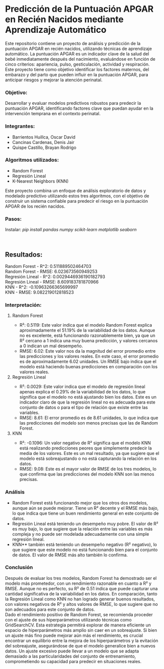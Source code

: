 <h1>Predicción de la Puntuación APGAR en Recién Nacidos mediante Aprendizaje Automático</h1>
<p>
Este repositorio contiene un proyecto de análisis y predicción de la puntuación APGAR en recién nacidos, utilizando técnicas de aprendizaje automático. La puntuación APGAR es un indicador clave de la salud del bebé inmediatamente después del nacimiento, evaluándose en función de cinco criterios: apariencia, pulso, gesticulación, actividad y respiración. Este proyecto tiene como objetivo identificar los factores maternos, del embarazo y del parto que pueden influir en la puntuación APGAR, para anticipar riesgos y mejorar la atención perinatal.
</p>

<h3>Objetivo: </h3>
<p>
Desarrollar y evaluar modelos predictivos robustos para predecir la puntuación APGAR, identificando factores clave que puedan ayudar en la intervención temprana en el contexto perinatal.
</p>
<h3>Integrantes: </h3>
<p>
   <ul>
      <li>Barrientos Huillca, Oscar David</li>
      <li>Cancinas Cardenas, Denis Jair</li>
      <li>Quispe Castillo, Brayan Rodrigo</li>
   </ul>
</p>
<h3>Algoritmos utilizados: </h3>
<p>
   <ul>
      <li>Random Forest</li>
      <li>Regresión Lineal</li>
      <li>K-Nearest Neighbors (KNN)</li>
   </ul>
</p>
<p>
   Este proyecto combina un enfoque de análisis exploratorio de datos y modelado predictivo utilizando estos tres algoritmos, con el objetivo de construir un sistema confiable para predecir el riesgo en la puntuación APGAR de los recién nacidos.
</p>
<h3>Pasos: </h3>
<p>Instalar: <i>pip install pandas numpy scikit-learn matplotlib seaborn</i></p>
<br>
<h2>Resultados:</h2>
<p>
Random Forest - R^2:         0.511889502464703 <br>
Random Forest - RMSE:        6.023673560949253 <br>
Regresión Lineal - R^2:      0.0029446936190182793 <br>
Regresión Lineal - RMSE:     8.609183781870966 <br>
KNN - R^2:                   -0.10963266365699997 <br>
KNN - RMSE:                  9.082219012818523 <br>
</p>
<h3>Interpretación: </h3>
<p>
   <ol>
      <li>Random Forest</li>
         <ul>
            <li>
               R²: 0.5119: Este valor indica que el modelo Random Forest explica aproximadamente el 51.19% de la variabilidad de los datos. Aunque no es excelente, está funcionando razonablemente bien, ya que un R² cercano a 1 indica una muy buena predicción, y valores cercanos a 0 indican un mal desempeño.
            </li>  
            <li>
               RMSE: 6.02: Este valor nos da la magnitud del error promedio entre las predicciones y los valores reales. En este caso, el error promedio es de aproximadamente 6.02 unidades. Un RMSE bajo indica que el modelo está haciendo buenas predicciones en comparación con los valores reales.
            </li>
         </ul>
      <li>Regresión Lineal</li>
         <ul>
            <li>
               R²: 0.0029: Este valor indica que el modelo de regresión lineal apenas explica el 0.29% de la variabilidad de los datos, lo que significa que el modelo no está ajustando bien los datos. Este es un indicador claro de que la regresión lineal no es adecuada para este conjunto de datos o para el tipo de relación que existe entre las variables.
            </li>
            <li>
               RMSE: 8.61: El error promedio es de 8.61 unidades, lo que indica que las predicciones del modelo son menos precisas que las de Random Forest.
            </li>
         </ul>
      <li>KNN</li>
         <ul>
            <li>
               R²: -0.1096: Un valor negativo de R² significa que el modelo KNN está realizando predicciones peores que simplemente predecir la media de los valores. Este es un mal resultado, ya que sugiere que el modelo está sobreajustando o no está capturando la relación en los datos.
            </li>
            <li>
               RMSE: 9.08: Este es el mayor valor de RMSE de los tres modelos, lo que confirma que las predicciones del modelo KNN son las menos precisas.
            </li>
         </ul>
   </ol>
</p>
<h3>Análisis</h3>
<p>
   <ul>
      <li>
         Random Forest está funcionando mejor que los otros dos modelos, aunque aún se puede mejorar. Tiene un R² decente y el RMSE más bajo, lo que indica que tiene un buen rendimiento general en este conjunto de datos.
      </li>
      <li>
         Regresión Lineal está teniendo un desempeño muy pobre. El valor de R² es muy bajo, lo que sugiere que la relación entre las variables es más compleja y no puede ser modelada adecuadamente con una simple regresión lineal.
      </li>
      <li>
         KNN** también está teniendo un desempeño negativo (R² negativo), lo que sugiere que este modelo no está funcionando bien para el conjunto de datos. El valor de RMSE más alto también lo confirma.
      </li>
   </ul>
</p>
<h3>Conclusión</h3>
<p>
   Después de evaluar los tres modelos, Random Forest ha demostrado ser el modelo más prometedor, con un rendimiento razonable en cuanto a R² y RMSE. Aunque no es perfecto, su R² de 0.51 indica que puede capturar una cantidad significativa de la variabilidad en los datos. En comparación, tanto la Regresión Lineal como KNN no han logrado generar buenos resultados, con valores negativos de R² y altos valores de RMSE, lo que sugiere que no son adecuados para este conjunto de datos.
<br>
Dado el rendimiento positivo de Random Forest, se recomienda proceder con el ajuste de sus hiperparámetros utilizando técnicas como GridSearchCV. Esta estrategia permitirá explorar de manera eficiente un espacio de hiperparámetros más amplio sin caer en un sobreajuste. Si bien un ajuste más fino puede mejorar aún más el rendimiento, es crucial encontrar un equilibrio entre la mejora de los hiperparámetros y la evitación del sobreajuste, asegurándose de que el modelo generalice bien a nuevos datos. Un ajuste excesivo puede llevar a un modelo que se adapta demasiado a las particularidades del conjunto de entrenamiento, comprometiendo su capacidad para predecir en situaciones reales.
</p>



